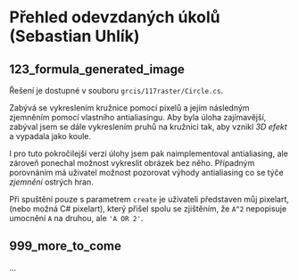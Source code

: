 # Přehled odevzdaných úkolů (Sebastian Uhlík)

## 123_formula_generated_image
Řešení je dostupné v souboru `grcis/117raster/Circle.cs`.

Zabývá se vykreslením kružnice pomocí pixelů a jejím následným zjemněním pomocí vlastního antialiasingu. Aby byla úloha zajímavější, zabýval jsem se dále vykreslením pruhů na kružnici tak, aby vznikl *3D efekt* a vypadala jako koule.

I pro tuto pokročilejší verzi úlohy jsem pak naimplementoval antialiasing, ale zároveň ponechal možnost vykreslit obrázek bez něho. Případným porovnáním má uživatel možnost pozorovat výhody antialiasing co se týče *zjemnění* ostrých hran.

Při spuštění pouze s parametrem `create` je uživateli představen můj pixelart, (nebo možná C# pixelart), který přišel spolu se zjištěním, že `A^2` nepopisuje umocnění `A` na druhou, ale `'A OR 2'`.

## 999_more_to_come
...
